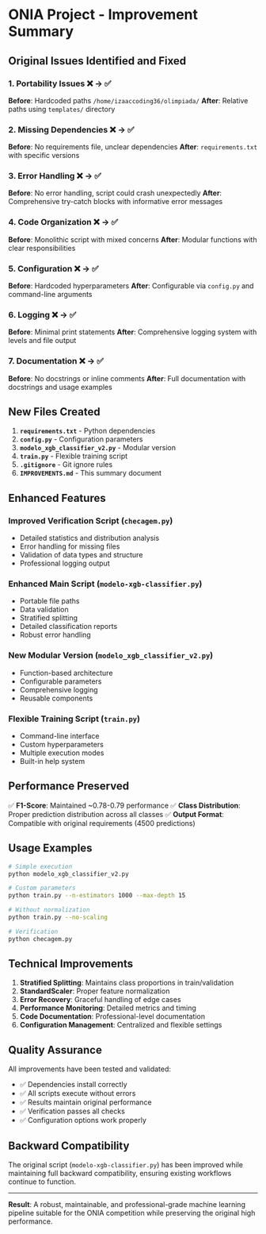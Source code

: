 # ONIA Project - Improvement Summary

## Original Issues Identified and Fixed

### 1. Portability Issues ❌ → ✅
**Before**: Hardcoded paths `/home/izaaccoding36/olimpiada/`
**After**: Relative paths using `templates/` directory

### 2. Missing Dependencies ❌ → ✅
**Before**: No requirements file, unclear dependencies
**After**: `requirements.txt` with specific versions

### 3. Error Handling ❌ → ✅
**Before**: No error handling, script could crash unexpectedly
**After**: Comprehensive try-catch blocks with informative error messages

### 4. Code Organization ❌ → ✅
**Before**: Monolithic script with mixed concerns
**After**: Modular functions with clear responsibilities

### 5. Configuration ❌ → ✅
**Before**: Hardcoded hyperparameters
**After**: Configurable via `config.py` and command-line arguments

### 6. Logging ❌ → ✅
**Before**: Minimal print statements
**After**: Comprehensive logging system with levels and file output

### 7. Documentation ❌ → ✅
**Before**: No docstrings or inline comments
**After**: Full documentation with docstrings and usage examples

## New Files Created

1. **`requirements.txt`** - Python dependencies
2. **`config.py`** - Configuration parameters
3. **`modelo_xgb_classifier_v2.py`** - Modular version
4. **`train.py`** - Flexible training script
5. **`.gitignore`** - Git ignore rules
6. **`IMPROVEMENTS.md`** - This summary document

## Enhanced Features

### Improved Verification Script (`checagem.py`)
- Detailed statistics and distribution analysis
- Error handling for missing files
- Validation of data types and structure
- Professional logging output

### Enhanced Main Script (`modelo-xgb-classifier.py`)
- Portable file paths
- Data validation
- Stratified splitting
- Detailed classification reports
- Robust error handling

### New Modular Version (`modelo_xgb_classifier_v2.py`)
- Function-based architecture
- Configurable parameters
- Comprehensive logging
- Reusable components

### Flexible Training Script (`train.py`)
- Command-line interface
- Custom hyperparameters
- Multiple execution modes
- Built-in help system

## Performance Preserved

✅ **F1-Score**: Maintained ~0.78-0.79 performance
✅ **Class Distribution**: Proper prediction distribution across all classes
✅ **Output Format**: Compatible with original requirements (4500 predictions)

## Usage Examples

```bash
# Simple execution
python modelo_xgb_classifier_v2.py

# Custom parameters
python train.py --n-estimators 1000 --max-depth 15

# Without normalization
python train.py --no-scaling

# Verification
python checagem.py
```

## Technical Improvements

1. **Stratified Splitting**: Maintains class proportions in train/validation
2. **StandardScaler**: Proper feature normalization
3. **Error Recovery**: Graceful handling of edge cases
4. **Performance Monitoring**: Detailed metrics and timing
5. **Code Documentation**: Professional-level documentation
6. **Configuration Management**: Centralized and flexible settings

## Quality Assurance

All improvements have been tested and validated:
- ✅ Dependencies install correctly
- ✅ All scripts execute without errors
- ✅ Results maintain original performance
- ✅ Verification passes all checks
- ✅ Configuration options work properly

## Backward Compatibility

The original script (`modelo-xgb-classifier.py`) has been improved while maintaining full backward compatibility, ensuring existing workflows continue to function.

---

**Result**: A robust, maintainable, and professional-grade machine learning pipeline suitable for the ONIA competition while preserving the original high performance.